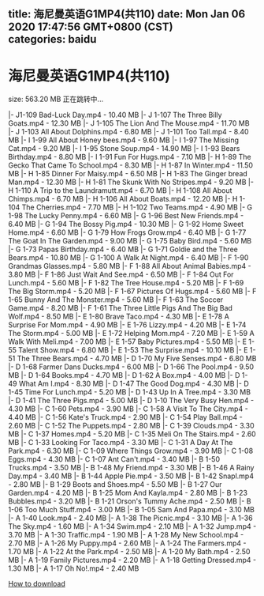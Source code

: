 
title: 海尼曼英语G1MP4(共110)
date: Mon Jan 06 2020 17:47:56 GMT+0800 (CST)    
categories: baidu
---

# 海尼曼英语G1MP4(共110)
size: 563.20 MB
 正在跳转中...
 
|- J1-109 Bad-Luck Day.mp4 - 10.40 MB
|- J 1-107 The Three Billy Goats.mp4 - 12.30 MB
|- J 1-105 The Lion And The Mouse.mp4 - 11.70 MB
|- J 1-103 All About Dolphins.mp4 - 6.80 MB
|- J 1-101 Too Tall.mp4 - 8.40 MB
|- I 1-99 All About Honey bees.mp4 - 9.60 MB
|- I 1-97 The Missing Cat.mp4 - 9.20 MB
|- I 1-95 Stone Soup.mp4 - 14.90 MB
|- I 1-93 Bears Birthday.mp4 - 8.80 MB
|- I 1-91 Fun For Hugs.mp4 - 7.10 MB
|- H 1-89 The Gecko That Came To School.mp4 - 8.30 MB
|- H 1-87 In Winter.mp4 - 11.50 MB
|- H 1-85 Dinner For Maisy.mp4 - 6.50 MB
|- H 1-83 The Ginger bread Man.mp4 - 12.30 MB
|- H 1-81 The Skunk With No Stripes.mp4 - 9.20 MB
|- H 1-110 A Trip to the Laundramutt.mp4 - 6.70 MB
|- H 1-108 All About Chimps.mp4 - 6.70 MB
|- H 1-106 All About Boats.mp4 - 12.20 MB
|- H 1-104 The Cherries.mp4 - 7.70 MB
|- H 1-102 Two Teams.mp4 - 4.90 MB
|- G 1-98 The Lucky Penny.mp4 - 6.60 MB
|- G 1-96 Best New Friends.mp4 - 6.40 MB
|- G 1-94 The Bossy Pig.mp4 - 10.30 MB
|- G 1-92 Home Sweet Home.mp4 - 6.60 MB
|- G 1-79 How Frogs Grow.mp4 - 6.40 MB
|- G 1-77 The Goat In The Garden.mp4 - 9.00 MB
|- G 1-75 Baby Bird.mp4 - 5.60 MB
|- G 1-73 Papas Birthday.mp4 - 6.40 MB
|- G 1-71 Goldie and the Three Bears.mp4 - 10.80 MB
|- G 1-100 A Walk At Night.mp4 - 6.40 MB
|- F 1-90 Grandmas Glasses.mp4 - 5.80 MB
|- F 1-88 All About Animal Babies.mp4 - 3.80 MB
|- F 1-86 Just Wait And See.mp4 - 6.50 MB
|- F 1-84 Out For Lunch.mp4 - 5.60 MB
|- F 1-82 The Tree House.mp4 - 5.20 MB
|- F 1-69 The Big Storm.mp4 - 5.20 MB
|- F 1-67 Pictures Of Hugs.mp4 - 5.60 MB
|- F 1-65 Bunny And The Monster.mp4 - 5.60 MB
|- F 1-63 The Soccer Game.mp4 - 8.20 MB
|- F 1-61 The Three Little Pigs And The Big Bad Wolf.mp4 - 8.50 MB
|- E 1-80 Brave Taco.mp4 - 4.30 MB
|- E 1-78 A Surprise For Mom.mp4 - 4.90 MB
|- E 1-76 Lizzy.mp4 - 4.20 MB
|- E 1-74 The Storm.mp4 - 5.00 MB
|- E 1-72 Helping Mom.mp4 - 7.20 MB
|- E 1-59 A Walk With Meli.mp4 - 7.00 MB
|- E 1-57 Baby Pictures.mp4 - 5.50 MB
|- E 1-55 Talent Show.mp4 - 6.80 MB
|- E 1-53 The Surprise.mp4 - 10.10 MB
|- E 1-51 The Three Bears.mp4 - 4.70 MB
|- D 1-70 My Five Senses.mp4 - 6.80 MB
|- D 1-68 Farmer Dans Ducks.mp4 - 6.00 MB
|- D 1-66 The Pool.mp4 - 9.50 MB
|- D 1-64 Books.mp4 - 4.70 MB
|- D 1-62 A Box.mp4 - 4.00 MB
|- D 1-49 What Am I.mp4 - 8.30 MB
|- D 1-47 The Good Dog.mp4 - 4.30 MB
|- D 1-45 Time For Lunch.mp4 - 5.20 MB
|- D 1-43 Up In A Tree.mp4 - 3.30 MB
|- D 1-41 The Three Pigs.mp4 - 5.00 MB
|- D 1-10 The Very Busy Hen.mp4 - 4.30 MB
|- C 1-60 Pets.mp4 - 3.90 MB
|- C 1-58 A Visit To The City.mp4 - 4.40 MB
|- C 1-56 Kate's Truck.mp4 - 2.90 MB
|- C 1-54 Play Ball.mp4 - 2.60 MB
|- C 1-52 The Puppets.mp4 - 2.80 MB
|- C 1-39 Clouds.mp4 - 3.30 MB
|- C 1-37 Homes.mp4 - 5.20 MB
|- C 1-35 Meli On The Stairs.mp4 - 2.60 MB
|- C 1-33 Looking For Taco.mp4 - 3.30 MB
|- C 1-31 A Day At The Park.mp4 - 6.30 MB
|- C 1-09 Where Things Grow.mp4 - 3.90 MB
|- C 1-08 Eggs.mp4 - 4.30 MB
|- C 1-07 Ant Can't.mp4 - 3.40 MB
|- B 1-50 Trucks.mp4 - 3.50 MB
|- B 1-48 My Friend.mp4 - 3.30 MB
|- B 1-46 A Rainy Day.mp4 - 3.40 MB
|- B 1-44 Apple Pie.mp4 - 3.50 MB
|- B 1-42 Snapl.mp4 - 2.80 MB
|- B 1-29 Boots and Shoes.mp4 - 5.50 MB
|- B 1-27 Our Garden.mp4 - 4.20 MB
|- B 1-25 Mom And Kayla.mp4 - 2.80 MB
|- B 1-23 Bubbles.mp4 - 3.20 MB
|- B 1-21 Orson's Tummy Ache.mp4 - 2.50 MB
|- B 1-06 Too Much Stuff.mp4 - 3.00 MB
|- B 1-05 Sam And Papa.mp4 - 3.10 MB
|- A 1-40 Look.mp4 - 2.40 MB
|- A 1-38 The Picnic.mp4 - 3.10 MB
|- A 1-36 The Sky.mp4 - 1.60 MB
|- A 1-34 Swim.mp4 - 2.10 MB
|- A 1-32 Jump.mp4 - 3.70 MB
|- A 1-30 Traffic.mp4 - 1.90 MB
|- A 1-28 My New School.mp4 - 2.70 MB
|- A 1-26 My Puppy.mp4 - 2.60 MB
|- A 1-24 The Farmers.mp4 - 1.70 MB
|- A 1-22 At the Park.mp4 - 2.50 MB
|- A 1-20 My Bath.mp4 - 2.50 MB
|- A 1-19 Family Pictures.mp4 - 2.20 MB
|- A 1-18 Getting Dressed.mp4 - 1.30 MB
|- A 1-17 Oh No!.mp4 - 2.40 MB

[How to download](https://bpcam.bemobtrk.com/go/2ceec3aa-1ca2-46d6-b9ff-aaa5c184517c?jno=941)
